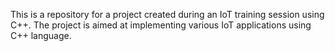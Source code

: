 This is a repository for a project created during an IoT training session using C++. The project is aimed at implementing various IoT applications using C++ language.
